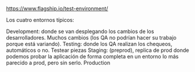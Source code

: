 https://www.flagship.io/test-environment/

Los cuatro entornos típicos:

Development: donde se van desplegando los cambios de los desarrolladores. Muchos cambios (los QA no podrían hacer su trabajo porque está variando).
Testing: donde los QA realizan los chequeos, automáticos o no. Testear piezas
Staging: (preprod), replica de prod donde podemos probar la aplicación de forma completa en un entorno lo más parecido a prod, pero sin serlo.
Production
